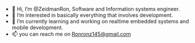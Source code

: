 - 👋 Hi, I’m @ZeidmanRon, Software and Information systems engineer.
- 👀 I’m interested in basically everything that involves development.
- 🌱 I’m currently learning and working on realtime embedded systems and mobile development.
- 📫 you can reach me on Ronronz145@gmail.com

<!---
ZeidmanRon/ZeidmanRon is a ✨ special ✨ repository because its `README.md` (this file) appears on your GitHub profile.
You can click the Preview link to take a look at your changes.
- 💞️ I’m looking to collaborate on ...
--->
